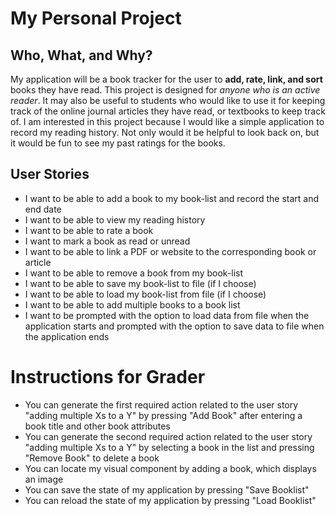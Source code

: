 # My Personal Project

## Who, What, and Why?

My application will be a book tracker for the user to **add, rate, link, and sort**
books they have read. This project is designed for *anyone who is an active reader*.
It may also be useful to students who would like to use it for keeping track
of the online journal articles they have read, or textbooks to keep track of. I am interested in this
project because I would like a simple application to record my reading history.
Not only would it be helpful to look back on, but it would be fun to see my past ratings
for the books.

## User Stories
- I want to be able to add a book to my book-list and record the start and end date
- I want to be able to view my reading history
- I want to be able to rate a book
- I want to mark a book as read or unread
- I want to be able to link a PDF or website to the corresponding book or article
- I want to be able to remove a book from my book-list
- I want to be able to save my book-list to file (if I choose)
- I want to be able to load my book-list from file (if I choose)
- I want to be able to add multiple books to a book list
- I want to be prompted with the option to load data from file when the application starts and prompted with the option to save data to file when the application ends

# Instructions for Grader
- You can generate the first required action related to the user story "adding multiple Xs to a Y" by pressing "Add Book" after entering a book title and other book attributes
- You can generate the second required action related to the user story "adding multiple Xs to a Y" by selecting a book in the list and pressing "Remove Book" to delete a book
- You can locate my visual component by adding a book, which displays an image
- You can save the state of my application by pressing "Save Booklist"
- You can reload the state of my application by pressing "Load Booklist"

